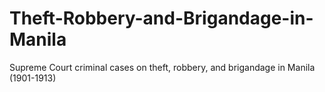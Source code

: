 # Theft-Robbery-and-Brigandage-in-Manila
Supreme Court criminal cases on theft, robbery, and brigandage in Manila (1901-1913)
